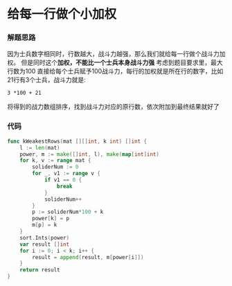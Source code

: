 # 给每一行做个小加权
### 解题思路
因为士兵数字相同时，行数越大，战斗力越强，那么我们就给每一行做个战斗力加权。
但是同时这个**加权，不能比一个士兵本身战斗力强**
考虑到题目要求里，最大行数为100
直接给每个士兵赋予100战斗力，每行的加权就是所在行的数字，比如21行有3个士兵，战斗力就是:
```
3 *100 + 21
```

将得到的战力数组排序，找到战斗力对应的原行数，依次附加到最终结果就好了

### 代码

```go
func kWeakestRows(mat [][]int, k int) []int {
	l := len(mat)
	power, m := make([]int, l), make(map[int]int)
	for k, v := range mat {
		soliderNum := 0
		for _, v1 := range v {
			if v1 == 0 {
				break
			}
			soliderNum++
		}
		p := soliderNum*100 + k
		power[k] = p
		m[p] = k
	}
	sort.Ints(power)
	var result []int
	for i := 0; i < k; i++ {
		result = append(result, m[power[i]])
	}
	return result
}
```
